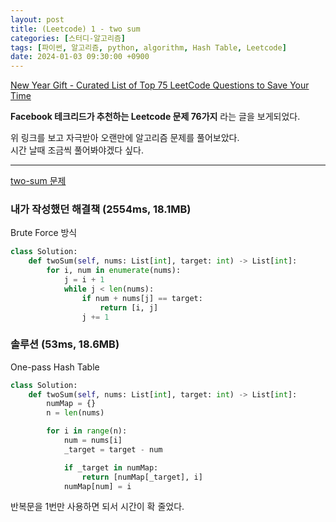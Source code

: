 ```yaml
---
layout: post
title: (Leetcode) 1 - two sum
categories: [스터디-알고리즘]
tags: [파이썬, 알고리즘, python, algorithm, Hash Table, Leetcode]
date: 2024-01-03 09:30:00 +0900
---
```


[New Year Gift - Curated List of Top 75 LeetCode Questions to Save Your Time](https://www.teamblind.com/post/New-Year-Gift---Curated-List-of-Top-75-LeetCode-Questions-to-Save-Your-Time-OaM1orEU)

**Facebook 테크리드가 추천하는 Leetcode 문제 76가지** 라는 글을 보게되었다.

위 링크를 보고 자극받아 오랜만에 알고리즘 문제를 풀어보았다.  
시간 날때 조금씩 풀어봐야겠다 싶다.

---

[two-sum 문제](https://leetcode.com/problems/two-sum/description/)

### 내가 작성했던 해결책 (2554ms, 18.1MB)

Brute Force 방식

```python
class Solution:
    def twoSum(self, nums: List[int], target: int) -> List[int]:
        for i, num in enumerate(nums):
            j = i + 1
            while j < len(nums):
                if num + nums[j] == target:
                    return [i, j]
                j += 1
```

### 솔루션 (53ms, 18.6MB)

One-pass Hash Table

```python
class Solution:
    def twoSum(self, nums: List[int], target: int) -> List[int]:
        numMap = {}
        n = len(nums)

        for i in range(n):
            num = nums[i]
            _target = target - num

            if _target in numMap:
                return [numMap[_target], i]
            numMap[num] = i
```

반복문을 1번만 사용하면 되서 시간이 확 줄었다.
